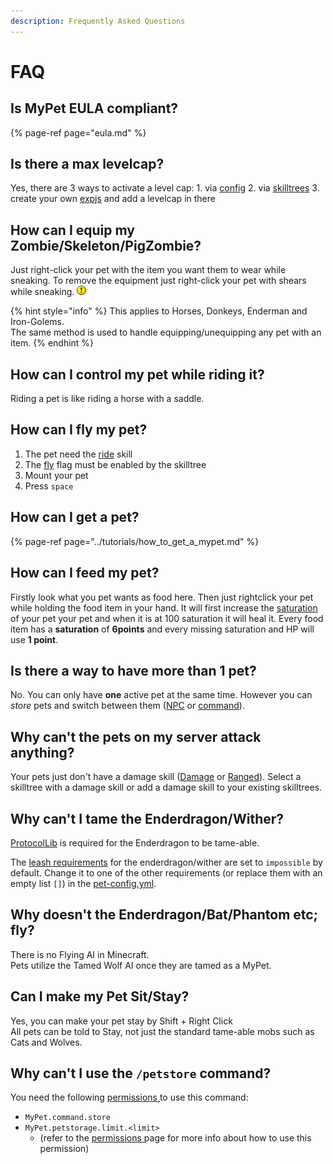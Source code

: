 ```yaml
---
description: Frequently Asked Questions
---
```


# FAQ

## Is MyPet EULA compliant?

{% page-ref page="eula.md" %}

## Is there a max levelcap?

Yes, there are 3 ways to activate a level cap: 1. via [config](../setup/configurations/config.yml.md) 2. via [skilltrees](../systems/skilltrees/) 3. create your own [expjs](../systems/experience/expjs.md) and add a levelcap in there

## How can I equip my Zombie/Skeleton/PigZombie?

Just right-click your pet with the item you want them to wear while sneaking. To remove the equipment just right-click your pet with shears while sneaking. ![$](../.gitbook/assets/exclaim.gif) **Weapons/Armor are only visually and have no effect on the pet** ![$](../.gitbook/assets/exclaim.gif)

{% hint style="info" %}
This applies to Horses, Donkeys, Enderman and Iron-Golems.  
The same method is used to handle equipping/unequipping any pet with an item.
{% endhint %}

## How can I control my pet while riding it?

Riding a pet is like riding a horse with a saddle.

## How can I fly my pet?

1. The pet need the [ride](../skills/ride.md) skill
2. The [fly](../skills/ride.md#flying) flag must be enabled by the skilltree
3. Mount your pet
4. Press `space`

## How can I get a pet?

{% page-ref page="../tutorials/how\_to\_get\_a\_mypet.md" %}

## How can I feed my pet?

Firstly look what you pet wants as food here. Then just rightclick your pet while holding the food item in your hand. It will first increase the [saturation](../systems/hungersystem.md) of your pet your pet and when it is at 100 saturation it will heal it. Every food item has a **saturation** of **6points** and every missing saturation and HP will use **1 point**.

## Is there a way to have more than 1 pet?

No. You can only have **one** active pet at the same time. However you can _store_ pets and switch between them \([NPC](../hooks/npc.md) or [command](../setup/commands.md)\).

## Why can't the pets on my server attack anything?

Your pets just don't have a damage skill \([Damage](../skills/damage.md) or [Ranged](../skills/ranged.md)\). Select a skilltree with a damage skill or add a damage skill to your existing skilltrees.

## Why can't I tame the Enderdragon/Wither?

[ProtocolLib](https://www.spigotmc.org/resources/protocollib.1997/) is required for the Enderdragon to be tame-able.

The [leash requirements](../systems/leashflag.md) for the enderdragon/wither are set to `impossible` by default. Change it to one of the other requirements \(or replace them with an empty list `[]`\) in the [pet-config.yml](../setup/configurations/pet-config.yml.md).

## Why doesn't the Enderdragon/Bat/Phantom etc; fly?

There is no Flying AI in Minecraft.  
Pets utilize the Tamed Wolf AI once they are tamed as a MyPet.

## Can I make my Pet Sit/Stay?

Yes, you can make your pet stay by Shift + Right Click  
All pets can be told to Stay, not just the standard tame-able mobs such as Cats and Wolves.

## Why can't I use the `/petstore` command?

 You need the following [permissions ](../setup/permissions.md)to use this command: 

* `MyPet.command.store` 
* `MyPet.petstorage.limit.<limit>`
  * \(refer to the [permissions ](../setup/permissions.md)page for more info about how to use this permission\)

